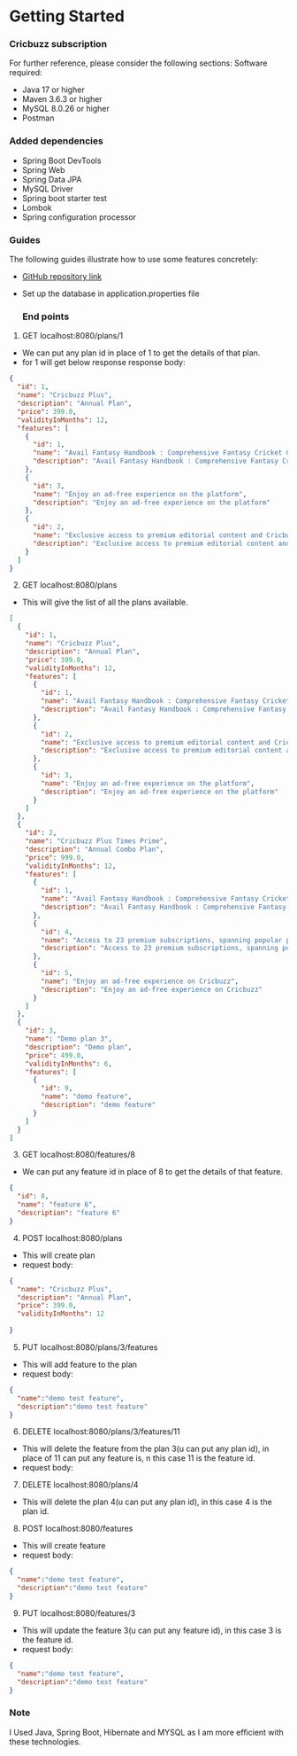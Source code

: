 # Getting Started

### Cricbuzz subscription
For further reference, please consider the following sections:
Software required:
* Java 17 or higher
* Maven 3.6.3 or higher
* MySQL 8.0.26 or higher
* Postman

### Added dependencies
* Spring Boot DevTools
* Spring Web
* Spring Data JPA
* MySQL Driver
* Spring boot starter test
* Lombok
* Spring configuration processor

### Guides
The following guides illustrate how to use some features concretely:

* [GitHub repository link](https://github.com/sonali-2507/subscription.git)
* Set up the database in application.properties file


    ### End points
1. GET localhost:8080/plans/1
* We can put any plan id in place of 1 to get the details of that plan.
* for 1 will get below response
  response body:
```json
{
  "id": 1,
  "name": "Cricbuzz Plus",
  "description": "Annual Plan",
  "price": 399.0,
  "validityInMonths": 12,
  "features": [
    {
      "id": 1,
      "name": "Avail Fantasy Handbook : Comprehensive Fantasy Cricket Guide",
      "description": "Avail Fantasy Handbook : Comprehensive Fantasy Cricket Guide"
    },
    {
      "id": 3,
      "name": "Enjoy an ad-free experience on the platform",
      "description": "Enjoy an ad-free experience on the platform"
    },
    {
      "id": 2,
      "name": "Exclusive access to premium editorial content and Cricbuzz Originals",
      "description": "Exclusive access to premium editorial content and Cricbuzz Originals"
    }
  ]
}
```
2. GET localhost:8080/plans
* This will give the list of all the plans available.
 
```json
[
  {
    "id": 1,
    "name": "Cricbuzz Plus",
    "description": "Annual Plan",
    "price": 399.0,
    "validityInMonths": 12,
    "features": [
      {
        "id": 1,
        "name": "Avail Fantasy Handbook : Comprehensive Fantasy Cricket Guide",
        "description": "Avail Fantasy Handbook : Comprehensive Fantasy Cricket Guide"
      },
      {
        "id": 2,
        "name": "Exclusive access to premium editorial content and Cricbuzz Originals",
        "description": "Exclusive access to premium editorial content and Cricbuzz Originals"
      },
      {
        "id": 3,
        "name": "Enjoy an ad-free experience on the platform",
        "description": "Enjoy an ad-free experience on the platform"
      }
    ]
  },
  {
    "id": 2,
    "name": "Cricbuzz Plus Times Prime",
    "description": "Annual Combo Plan",
    "price": 999.0,
    "validityInMonths": 12,
    "features": [
      {
        "id": 1,
        "name": "Avail Fantasy Handbook : Comprehensive Fantasy Cricket Guide",
        "description": "Avail Fantasy Handbook : Comprehensive Fantasy Cricket Guide"
      },
      {
        "id": 4,
        "name": "Access to 23 premium subscriptions, spanning popular platforms like YouTube, Hotstar, Sony Liv, Lenskart, Gaana, and more",
        "description": "Access to 23 premium subscriptions, spanning popular platforms like YouTube, Hotstar, Sony Liv, Lenskart, Gaana, and more"
      },
      {
        "id": 5,
        "name": "Enjoy an ad-free experience on Cricbuzz",
        "description": "Enjoy an ad-free experience on Cricbuzz"
      }
    ]
  },
  {
    "id": 3,
    "name": "Demo plan 3",
    "description": "Demo plan",
    "price": 499.0,
    "validityInMonths": 6,
    "features": [
      {
        "id": 9,
        "name": "demo feature",
        "description": "demo feature"
      }
    ]
  }
]
```
3. GET localhost:8080/features/8
* We can put any feature id in place of 8 to get the details of that feature.

```json
{
  "id": 8,
  "name": "feature 6",
  "description": "feature 6"
}
```
4. POST localhost:8080/plans
* This will create plan
* request body:
```json
{
  "name": "Cricbuzz Plus",
  "description": "Annual Plan",
  "price": 399.0,
  "validityInMonths": 12
  
}
```
5. PUT localhost:8080/plans/3/features
* This will add feature to the plan
* request body:
```json
{
  "name":"demo test feature",
  "description":"demo test feature"
}
```
6. DELETE localhost:8080/plans/3/features/11
* This will delete the feature from the plan 3(u can put any plan id), in place of 11 can put any feature is, n this case 11 is the feature id.
* request body:

7. DELETE localhost:8080/plans/4
* This will delete the plan 4(u can put any plan id), in this case 4 is the plan id.

8. POST localhost:8080/features
* This will create feature
* request body:
```json
{
  "name":"demo test feature",
  "description":"demo test feature"
}
```
9. PUT localhost:8080/features/3
* This will update the feature 3(u can put any feature id), in this case 3 is the feature id.
* request body:
```json
{
  "name":"demo test feature",
  "description":"demo test feature"
}
```





### Note
I Used Java, Spring Boot, Hibernate and MYSQL as I am more efficient with these technologies.


